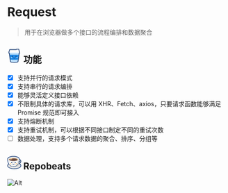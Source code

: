# Request

> 用于在浏览器做多个接口的流程编排和数据聚合

## <svg t="1654867482960" class="icon" viewBox="0 0 1024 1024" version="1.1" xmlns="http://www.w3.org/2000/svg" p-id="6545" width="32" height="32"><path d="M512 1024c-106.514286 0-184.457143-6.742857-231.657143-20.114286-19.885714-5.6-34.971429-12.571429-46.057143-21.142857-16.571429-12.8-21.942857-27.314286-23.657143-37.257143l-0.114285-0.8-14.057143-104.457143-7.771429-0.457142-63.657143-461.371429 9.371429 0.342857-6.057143-45.257143H76.457143L100.342857 193.142857c2.857143-16.8 12.342857-30.971429 25.485714-40l13.714286-77.942857c5.028571-28.457143 29.828571-49.028571 59.085714-49.028571h437.6C645.6 10.285714 662.285714 0 681.371429 0h142.857142C851.428571 0 873.942857 21.028571 876.571429 48.914286l0.571428 6.4c3.542857 6.057143 6.057143 12.685714 7.314286 19.771428l13.714286 77.942857c13.142857 9.028571 22.628571 23.2 25.485714 40l23.885714 140.342858h-52l-6.057143 45.257142 9.371429-0.342857-63.657143 461.371429-7.771429 0.457143-14.057142 104.457143-0.114286 0.8c-1.6 9.942857-7.085714 24.457143-23.657143 37.257142-11.085714 8.571429-26.171429 15.542857-46.057143 21.142858C696.457143 1017.257143 618.514286 1024 512 1024z" fill="#25467A" p-id="6546"></path><path d="M512 231.314286H165.828571L260.571429 936.914286s6.057143 36.342857 251.428571 36.342857 251.428571-36.342857 251.428571-36.342857l94.742858-705.485715H512z" fill="#BBDEFB" p-id="6547"></path><path d="M512 435.771429c-165.371429 0-328.571429-5.028571-328.571429-5.028572l49.828572 361.028572c76.685714 4.571429 169.6 7.885714 278.742857 7.885714s202.057143-3.314286 278.742857-7.885714l49.828572-361.028572s-163.2 5.028571-328.571429 5.028572z" fill="#1E88E5" p-id="6548"></path><path d="M826.057143 54.057143c-0.114286-1.828571-1.142857-3.2-2.171429-3.2H681.142857c-1.028571 0-1.942857 1.371429-2.171428 3.2l-4.8 52.457143H830.857143l-4.8-52.457143z" fill="#EEEEEE" p-id="6549"></path><path d="M834.514286 84.228571c-0.8-4.228571-4.8-7.428571-9.485715-7.428571H198.971429c-4.685714 0-8.8 3.085714-9.485715 7.428571l-21.257143 120.8h687.542858L834.514286 84.228571z" fill="#F5F5F5" p-id="6550"></path><path d="M873.6 201.828571c-0.8-4.914286-4.914286-8.571429-9.6-8.571428H160c-4.685714 0-8.8 3.657143-9.6 8.571428l-13.942857 81.485715h751.085714l-13.942857-81.485715z" fill="#FFFFFF" p-id="6551"></path><path d="M512 720.8c-35.314286 0-64-28.685714-64-64 0-7.085714 5.714286-12.8 12.8-12.8s12.8 5.714286 12.8 12.8c0 21.257143 17.257143 38.4 38.4 38.4s38.4-17.142857 38.4-38.4c0-7.085714 5.714286-12.8 12.8-12.8s12.8 5.714286 12.8 12.8c0 35.428571-28.685714 64-64 64z" fill="#25467A" p-id="6552"></path><path d="M384 554.4m-38.4 0a38.4 38.4 0 1 0 76.8 0 38.4 38.4 0 1 0-76.8 0Z" fill="#25467A" p-id="6553"></path><path d="M640 554.4m-38.4 0a38.4 38.4 0 1 0 76.8 0 38.4 38.4 0 1 0-76.8 0Z" fill="#25467A" p-id="6554"></path><path d="M332.8 618.4h-51.2c-14.171429 0-25.6 11.428571-25.6 25.6s11.428571 25.6 25.6 25.6h51.2c14.171429 0 25.6-11.428571 25.6-25.6 0-14.057143-11.428571-25.485714-25.6-25.6zM742.4 618.4h-51.2c-14.171429 0-25.6 11.428571-25.6 25.6s11.428571 25.6 25.6 25.6h51.2c14.171429 0 25.6-11.428571 25.6-25.6 0-14.057143-11.428571-25.485714-25.6-25.6z" fill="#BBDEFB" p-id="6555"></path></svg> 功能

- [x] 支持并行的请求模式
- [x] 支持串行的请求编排
- [x] 能够灵活定义接口依赖
- [x] 不限制具体的请求库，可以用 XHR、Fetch、axios，只要请求函数能够满足 Promise 规范即可接入
- [x] 支持熔断机制
- [x] 支持重试机制，可以根据不同接口制定不同的重试次数
- [ ] 数据处理，支持多个请求数据的聚合、排序、分组等

## <svg t="1654867537281" class="icon" viewBox="0 0 1024 1024" version="1.1" xmlns="http://www.w3.org/2000/svg" p-id="6900" width="32" height="32"><path d="M454.4 851.885714c-81.257143 0-146.171429-13.942857-192.914286-41.257143-30.742857-18.057143-53.828571-42.628571-65.6-69.371428C120.914286 685.942857 66.285714 603.085714 33.485714 494.514286 4.342857 398.285714 0 304.685714 0 257.371429 0 190.057143 52.571429 130.285714 148 89.028571 230.628571 53.257143 339.428571 33.6 454.4 33.6c114.971429 0 223.771429 19.657143 306.4 55.428571 95.428571 41.257143 148 101.142857 148 168.342858v0.8c26.628571 7.885714 50.4 22.285714 69.485714 42.4 34.514286 36.342857 50.285714 86.857143 44.342857 142.057142-5.6 52-31.771429 101.714286-73.6 140.114286-36.914286 33.714286-84.457143 56.8-130.628571 63.085714-5.028571 0.685714-10.057143 1.257143-15.085714 1.6-25.828571 37.028571-56.114286 68.457143-90.514286 93.828572-11.771429 26.742857-34.857143 51.314286-65.6 69.371428-46.628571 27.314286-111.542857 41.257143-192.8 41.257143z" fill="#25467A" p-id="6901"></path><path d="M512 990.4c-130.4 0-253.6-22.285714-347.2-62.742857C58.514286 881.714286 0 815.657143 0 741.714286s58.514286-140 164.8-186.057143c93.485714-40.457143 216.8-62.742857 347.2-62.742857 130.4 0 253.6 22.285714 347.2 62.742857 106.285714 45.942857 164.8 112 164.8 186.057143s-58.514286 140-164.8 186.057143c-93.6 40.342857-216.8 62.628571-347.2 62.628571z" fill="#25467A" p-id="6902"></path><path d="M48 741.714286c0 110.857143 207.771429 200.8 464 200.8S976 852.685714 976 741.714286 768.228571 540.914286 512 540.914286 48 630.857143 48 741.714286z" fill="#FFFFFF" p-id="6903"></path><path d="M62.628571 729.942857c0 100.228571 201.142857 181.485714 449.371429 181.485714 248.114286 0 449.371429-81.257143 449.371429-181.485714S760.114286 548.457143 512 548.457143 62.628571 629.714286 62.628571 729.942857z" fill="#E0E0E0" p-id="6904"></path><path d="M186.4 714.285714C192 791.542857 339.428571 843.657143 515.657143 830.857143c176.228571-12.8 314.628571-85.828571 308.914286-163.085714-5.6-77.257143-153.028571-129.371429-329.371429-116.571429-176.114286 12.914286-314.514286 85.828571-308.8 163.085714z" fill="#BDBDBD" p-id="6905"></path><path d="M454.4 829.028571c-77.142857 0-138.171429-12.8-181.371429-38.171428-26.4-15.428571-46.285714-36.342857-56.228571-58.857143l-2.4-5.6-4.914286-3.657143C138.514286 670.628571 86.628571 591.542857 55.314286 487.885714 27.085714 394.514286 22.857143 303.428571 22.857143 257.371429c0-57.6 47.657143-109.942857 134.171428-147.428572C236.914286 75.428571 342.514286 56.457143 454.4 56.457143S672 75.428571 751.771429 109.942857c86.514286 37.485714 134.171429 89.828571 134.171428 147.428572v17.828571l16.342857 4.8c22.742857 6.742857 43.314286 19.2 59.428572 36.228571 29.828571 31.428571 43.428571 75.428571 38.171428 123.885715-5.028571 46.514286-28.571429 91.085714-66.4 125.714285-33.6 30.742857-76.685714 51.542857-118.285714 57.257143-4.571429 0.571429-9.028571 1.142857-13.485714 1.371429l-10.971429 0.685714-6.285714 9.028572c-24.342857 34.971429-53.028571 64.685714-85.257143 88.457142l-4.914286 3.657143-2.4 5.6c-9.942857 22.514286-29.828571 43.428571-56.228571 58.857143-43.085714 25.371429-104.114286 38.285714-181.257143 38.285714z" fill="#25467A" p-id="6906"></path><path d="M789.714286 599.885714c-37.257143 0-61.485714-14.057143-75.885715-27.085714-26.971429-24.342857-41.257143-62.742857-41.257142-111.2 0-39.428571 20.571429-78.742857 57.828571-110.742857 33.485714-28.685714 76-47.2 116.914286-50.971429 38.171429-3.542857 72.342857 8.457143 96.342857 33.714286 24.685714 26.057143 35.885714 62.857143 31.428571 103.885714-4.342857 40.342857-25.028571 79.428571-58.285714 109.828572-29.828571 27.314286-68 45.942857-104.685714 50.971428-8 1.028571-15.428571 1.6-22.4 1.6zM860.228571 361.142857c-2.514286 0-5.028571 0.114286-7.657142 0.342857-59.428571 5.485714-120 56-120 100.114286 0 29.6 7.314286 52.571429 20.685714 64.685714 11.314286 10.171429 28.342857 13.828571 50.742857 10.742857 48.914286-6.742857 105.371429-50.971429 111.314286-106.285714 2.4-22.171429-2.857143-41.257143-14.628572-53.714286-9.828571-10.514286-23.771429-15.885714-40.457143-15.885714z" fill="#C7C7C7" p-id="6907"></path><path d="M454.4 702.514286H235.2c0 26.971429 37.142857 101.257143 219.2 101.257143s219.2-74.285714 219.2-101.257143H454.4z" fill="#E0E0E0" p-id="6908"></path><path d="M454.4 257.371429H48C48 394.285714 85.257143 771.2 454.4 771.2S860.914286 394.285714 860.914286 257.371429H454.4z" fill="#EEEEEE" p-id="6909"></path><path d="M48 257.371429c0 118.514286 27.885714 417.142857 275.2 495.085714-156.571429-86.857143-222.742857-262.742857-214.285714-495.085714H48z" fill="#FFFFFF" p-id="6910"></path><path d="M860.914286 257.371429c0 118.514286-27.885714 417.142857-275.2 495.085714 156.571429-86.857143 222.742857-262.742857 214.285714-495.085714h60.914286z" fill="#E0E0E0" p-id="6911"></path><path d="M48 257.371429c0 97.142857 181.942857 175.885714 406.4 175.885714 224.457143 0 406.4-78.742857 406.4-175.885714S678.857143 81.6 454.4 81.6C229.942857 81.6 48 160.342857 48 257.371429z" fill="#FFFFFF" p-id="6912"></path><path d="M454.4 396.914286c-103.542857 0-200.571429-17.142857-273.257143-48.114286-61.828571-26.4-100.342857-61.485714-100.342857-91.428571s38.4-65.028571 100.342857-91.428572c72.685714-30.971429 169.714286-48.114286 273.257143-48.114286s200.571429 17.142857 273.257143 48.114286c61.828571 26.4 100.342857 61.485714 100.342857 91.428572s-38.4 65.028571-100.342857 91.428571c-72.571429 31.085714-169.714286 48.114286-273.257143 48.114286z" fill="#E0E0E0" p-id="6913"></path><path d="M454.4 189.257143c-251.542857 0-353.6 108.571429-351.2 110.857143 17.371429 17.371429 44.114286 34.4 77.942857 48.8 72.685714 30.971429 169.714286 48.114286 273.371429 48.114285s200.571429-17.142857 273.371428-48.114285c33.828571-14.4 60.571429-31.428571 77.942857-48.8 2.171429-2.4-99.885714-110.857143-351.428571-110.857143z" fill="#6D4C41" p-id="6914"></path><path d="M805.714286 300.114286c-4.914286 4.914286-10.628571 9.828571-17.028572 14.628571-24-24.571429-126.4-103.771429-334.285714-103.771428s-310.285714 79.2-334.285714 103.771428c-6.4-4.8-12.114286-9.714286-17.028572-14.628571-2.285714-2.285714 99.771429-110.857143 351.2-110.857143 251.657143 0 353.714286 108.457143 351.428572 110.857143z" fill="#FFCC80" p-id="6915"></path><path d="M454.4 674.514286c-35.314286 0-64-28.685714-64-64 0-7.085714 5.714286-12.8 12.8-12.8s12.8 5.714286 12.8 12.8c0 21.257143 17.142857 38.4 38.4 38.4s38.4-17.142857 38.4-38.4c0-7.085714 5.714286-12.8 12.8-12.8s12.8 5.714286 12.8 12.8c0 35.314286-28.571429 64-64 64zM288 508.114286c0 21.257143 17.142857 38.4 38.4 38.4s38.4-17.142857 38.4-38.4-17.142857-38.4-38.4-38.4c-21.142857 0-38.285714 17.142857-38.4 38.4zM544 508.114286c0 21.257143 17.142857 38.4 38.4 38.4s38.4-17.142857 38.4-38.4-17.142857-38.4-38.4-38.4-38.285714 17.142857-38.4 38.4z" fill="#25467A" p-id="6916"></path><path d="M275.2 572.114286H224c-14.171429 0-25.6 11.428571-25.6 25.6 0 14.171429 11.428571 25.6 25.6 25.6h51.2c14.171429 0 25.6-11.428571 25.6-25.6 0-14.171429-11.428571-25.6-25.6-25.6z m409.6 0h-51.2c-14.171429 0-25.6 11.428571-25.6 25.6 0 14.171429 11.428571 25.6 25.6 25.6h51.2c14.171429 0 25.6-11.428571 25.6-25.6 0-14.171429-11.428571-25.6-25.6-25.6z" fill="#FFCC80" p-id="6917"></path><path d="M215.771429 256.914286a47.771429 26.514286 0 1 0 95.542857 0 47.771429 26.514286 0 1 0-95.542857 0Z" fill="#FFCC80" p-id="6918"></path><path d="M276.685714 236.685714a47.771429 26.514286 0 1 0 95.542857 0 47.771429 26.514286 0 1 0-95.542857 0Z" fill="#FFCC80" p-id="6919"></path><path d="M733.977297 315.30235a34.742857 25.142857 22.626 1 0 19.345629-46.415511 34.742857 25.142857 22.626 1 0-19.345629 46.415511Z" fill="#FFCC80" p-id="6920"></path><path d="M225.313203 254.513313a21.6 32.457143 84.154 1 0 64.576683-6.611845 21.6 32.457143 84.154 1 0-64.576683 6.611845Z" fill="#FFF3E0" p-id="6921"></path></svg> Repobeats
![Alt](https://repobeats.axiom.co/api/embed/3a281333d1b629dfec0ef4bbf2cc493453c66d73.svg "Repobeats analytics image")

